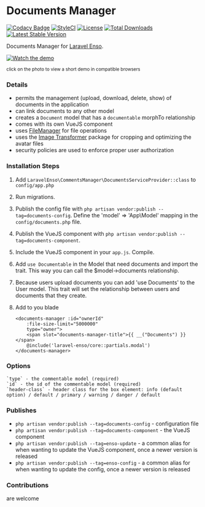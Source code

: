 # Documents Manager
[![Codacy Badge](https://api.codacy.com/project/badge/Grade/3118ebe6bb4647df99675e83a9f56de2)](https://www.codacy.com/app/laravel-enso/DocumentsManager?utm_source=github.com&amp;utm_medium=referral&amp;utm_content=laravel-enso/DocumentsManager&amp;utm_campaign=Badge_Grade)
[![StyleCI](https://styleci.io/repos/85587885/shield?branch=master)](https://styleci.io/repos/85587885)
[![License](https://poser.pugx.org/laravel-enso/datatable/license)](https://https://packagist.org/packages/laravel-enso/datatable)
[![Total Downloads](https://poser.pugx.org/laravel-enso/documentsmanager/downloads)](https://packagist.org/packages/laravel-enso/documentsmanager)
[![Latest Stable Version](https://poser.pugx.org/laravel-enso/documentsmanager/version)](https://packagist.org/packages/laravel-enso/documentsmanager)

Documents Manager for [Laravel Enso](https://github.com/laravel-enso/Enso).

[![Watch the demo](https://laravel-enso.github.io/documentsmanager/screenshots/Selection_019.png)](https://laravel-enso.github.io/documentsmanager/videos/demo_01.webm)

<sup>click on the photo to view a short demo in compatible browsers</sup>

### Details

- permits the management (upload, download, delete, show) of documents in the application 
- can link documents to any other model
- creates a `Document` model that has a `documentable` morphTo relationship
- comes with its own VueJS component
- uses [FileManager](https://github.com/laravel-enso/FileManager) for file operations
- uses the [Image Transformer](https://github.com/laravel-enso/ImageTransformer) package for cropping and optimizing the avatar files
- security policies are used to enforce proper user authorization 

### Installation Steps

1. Add `LaravelEnso\CommentsManager\DocumentsServiceProvider::class` to `config/app.php`

2. Run migrations.

3. Publish the config file with `php artisan vendor:publish --tag=documents-config`. Define the 'model' => 'App\Model' mapping in the `config/documents.php` file.

4. Publish the VueJS component with `php artisan vendor:publish --tag=documents-component`.

4. Include the VueJS component in your `app.js`. Compile.

5. Add `use Documentable` in the Model that need documents and import the trait. This way you can call the $model->documents relationship.

6. Because users upload documents you can add 'use Documents' to the User model. This trait will set the relationship between users and documents that they create.

7. Add to you blade

    ```
    <documents-manager :id="ownerId"
        :file-size-limit="5000000"
        type="owner">
        <span slot="documents-manager-title">{{ __("Documents") }}</span>
        @include('laravel-enso/core::partials.modal')
    </documents-manager>
    ```

### Options

	`type` - the commentable model (required)
	`id` - the id of the commentable model (required)
    `header-class` - header class for the box element: info (default option) / default / primary / warning / danger / default

### Publishes

- `php artisan vendor:publish --tag=documents-config` - configuration file
- `php artisan vendor:publish --tag=documents-component` - the VueJS component
- `php artisan vendor:publish --tag=enso-update` - a common alias for when wanting to update the VueJS component, 
once a newer version is released
- `php artisan vendor:publish --tag=enso-config` - a common alias for when wanting to update the config, 
once a newer version is released


### Contributions

are welcome
